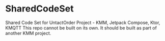 # SharedCodeSet
Shared Code Set for UntactOrder Project - KMM, Jetpack Compose, Ktor, KMQTT
This repo cannot be built on its own. It should be built as part of another KMM project.
